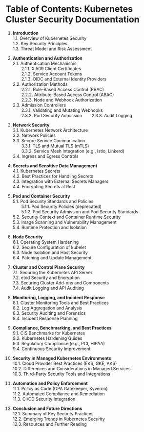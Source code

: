 # **Table of Contents: Kubernetes Cluster Security Documentation**

1. **Introduction**  
   1.1. Overview of Kubernetes Security  
   1.2. Key Security Principles  
   1.3. Threat Model and Risk Assessment

2. **Authentication and Authorization**  
   2.1. Authentication Mechanisms  
  2.1.1. X.509 Client Certificates  
  2.1.2. Service Account Tokens  
  2.1.3. OIDC and External Identity Providers  
   2.2. Authorization Methods  
  2.2.1. Role-Based Access Control (RBAC)  
  2.2.2. Attribute-Based Access Control (ABAC)  
  2.2.3. Node and Webhook Authorization  
   2.3. Admission Controllers  
  2.3.1. Validating and Mutating Webhooks  
  2.3.2. Pod Security Admission
  2.3.3. Audit Logging

3. **Network Security**  
   3.1. Kubernetes Network Architecture  
   3.2. Network Policies  
   3.3. Secure Service Communication  
  3.3.1. TLS and Mutual TLS (mTLS)  
  3.3.2. Service Mesh Integration (e.g., Istio, Linkerd)  
   3.4. Ingress and Egress Controls

4. **Secrets and Sensitive Data Management**  
   4.1. Kubernetes Secrets  
   4.2. Best Practices for Handling Secrets  
   4.3. Integration with External Secrets Managers  
   4.4. Encrypting Secrets at Rest

5. **Pod and Container Security**  
   5.1. Pod Security Standards and Policies  
  5.1.1. Pod Security Policies (deprecated)  
  5.1.2. Pod Security Admission and Pod Security Standards  
   5.2. Security Context and Container Runtime Security  
   5.3. Image Scanning and Vulnerability Management  
   5.4. Runtime Protection and Isolation

6. **Node Security**  
   6.1. Operating System Hardening  
   6.2. Secure Configuration of kubelet  
   6.3. Node Isolation and Host Security  
   6.4. Patching and Update Management

7. **Cluster and Control Plane Security**  
   7.1. Securing the Kubernetes API Server  
   7.2. etcd Security and Encryption  
   7.3. Securing Cluster Add-ons and Components  
   7.4. Audit Logging and API Auditing

8. **Monitoring, Logging, and Incident Response**  
   8.1. Cluster Monitoring Tools and Best Practices  
   8.2. Log Aggregation and Analysis  
   8.3. Security Auditing and Forensics  
   8.4. Incident Response Planning

9. **Compliance, Benchmarking, and Best Practices**  
   9.1. CIS Benchmarks for Kubernetes  
   9.2. Kubernetes Hardening Guides  
   9.3. Regulatory Compliance (e.g., PCI, HIPAA)  
   9.4. Continuous Security Improvement

10. **Security in Managed Kubernetes Environments**  
    10.1. Cloud Provider Best Practices (EKS, GKE, AKS)  
    10.2. Differences and Considerations in Managed Services  
    10.3. Third-Party Security Tools and Integrations

11. **Automation and Policy Enforcement**  
    11.1. Policy as Code (OPA Gatekeeper, Kyverno)  
    11.2. Automated Compliance and Remediation  
    11.3. CI/CD Security Integration

12. **Conclusion and Future Directions**  
    12.1. Summary of Key Security Practices  
    12.2. Emerging Trends in Kubernetes Security  
    12.3. Resources and Further Reading
